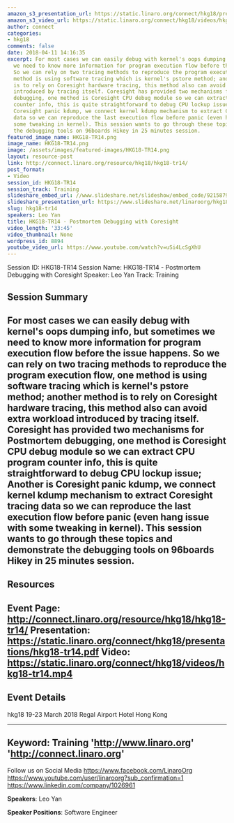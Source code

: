 ```yaml
---
amazon_s3_presentation_url: https://static.linaro.org/connect/hkg18/presentations/hkg18-tr14.pdf
amazon_s3_video_url: https://static.linaro.org/connect/hkg18/videos/hkg18-tr14.mp4
author: connect
categories:
- hkg18
comments: false
date: 2018-04-11 14:16:35
excerpt: For most cases we can easily debug with kernel's oops dumping info, but sometimes
  we need to know more information for program execution flow before the issue happens.
  So we can rely on two tracing methods to reproduce the program execution flow, one
  method is using software tracing which is kernel's pstore method; another method
  is to rely on Coresight hardware tracing, this method also can avoid extra workload
  introduced by tracing itself. Coresight has provided two mechanisms for Postmortem
  debugging, one method is Coresight CPU debug module so we can extract CPU program
  counter info, this is quite straightforward to debug CPU lockup issue; Another is
  Coresight panic kdump, we connect kernel kdump mechanism to extract Coresight tracing
  data so we can reproduce the last execution flow before panic (even hang issue with
  some tweaking in kernel). This session wants to go through these topics and demonstrate
  the debugging tools on 96boards Hikey in 25 minutes session.
featured_image_name: HKG18-TR14.png
image_name: HKG18-TR14.png
image: /assets/images/featured-images/HKG18-TR14.png
layout: resource-post
link: http://connect.linaro.org/resource/hkg18/hkg18-tr14/
post_format:
- Video
session_id: HKG18-TR14
session_track: Training
slideshare_embed_url: //www.slideshare.net/slideshow/embed_code/92158796
slideshare_presentation_url: https://www.slideshare.net/linaroorg/hkg18tr14-postmortem-debugging-with-coresight
slug: hkg18-tr14
speakers: Leo Yan
title: HKG18-TR14 - Postmortem Debugging with Coresight
video_length: '33:45'
video_thumbnail: None
wordpress_id: 8894
youtube_video_url: https://www.youtube.com/watch?v=uSi4LcSgXhU
---
```


Session ID: HKG18-TR14
Session Name: HKG18-TR14 - Postmortem Debugging with Coresight
Speaker: Leo Yan
Track: Training


## Session Summary
For most cases we can easily debug with kernel's oops dumping info, but sometimes we need to know more information for program execution flow before the issue happens. So we can rely on two tracing methods to reproduce the program execution flow, one method is using software tracing which is kernel's pstore method; another method is to rely on Coresight hardware tracing, this method also can avoid extra workload introduced by tracing itself. Coresight has provided two mechanisms for Postmortem debugging, one method is Coresight CPU debug module so we can extract CPU program counter info, this is quite straightforward to debug CPU lockup issue; Another is Coresight panic kdump, we connect kernel kdump mechanism to extract Coresight tracing data so we can reproduce the last execution flow before panic (even hang issue with some tweaking in kernel). This session wants to go through these topics and demonstrate the debugging tools on 96boards Hikey in 25 minutes session.
---------------------------------------------------
## Resources
Event Page: http://connect.linaro.org/resource/hkg18/hkg18-tr14/
Presentation: https://static.linaro.org/connect/hkg18/presentations/hkg18-tr14.pdf
Video: https://static.linaro.org/connect/hkg18/videos/hkg18-tr14.mp4
 ---------------------------------------------------
## Event Details
hkg18
19-23 March 2018
Regal Airport Hotel Hong Kong

---------------------------------------------------
Keyword: Training
'http://www.linaro.org'
'http://connect.linaro.org'
---------------------------------------------------
Follow us on Social Media
https://www.facebook.com/LinaroOrg
https://www.youtube.com/user/linaroorg?sub_confirmation=1
https://www.linkedin.com/company/1026961

**Speakers**: Leo Yan

**Speaker Positions**: Software Engineer